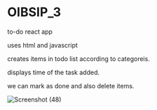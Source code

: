 # OIBSIP_3
to-do react app 

uses html and javascript

creates items in todo list according to categoreis.

displays time of the task added.

we can mark as done and also delete items.

![Screenshot (48)](https://github.com/raksha1408/OIBSIP_3/assets/84089427/50e6f481-f09e-4807-91ce-2c49c5d03321)
